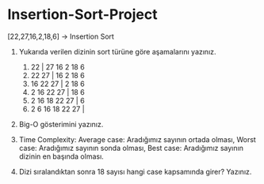 # Insertion-Sort-Project

[22,27,16,2,18,6] -> Insertion Sort

1. Yukarıda verilen dizinin sort türüne göre aşamalarını yazınız.

    1) 22 | 27 16 2 18 6
    2) 22 27 | 16 2 18 6
    3) 16 22 27 | 2 18 6
    4) 2 16 22 27 | 18 6
    5) 2 16 18 22 27 | 6
    6) 2 6 16 18 22 27 |
    
2. Big-O gösterimini yazınız.

3. Time Complexity: Average case: Aradığımız sayının ortada olması, 
                    Worst   case: Aradığımız sayının sonda olması,
                    Best    case: Aradığımız sayının dizinin en başında olması.
                    
4. Dizi sıralandıktan sonra 18 sayısı hangi case kapsamında girer? Yazınız.

